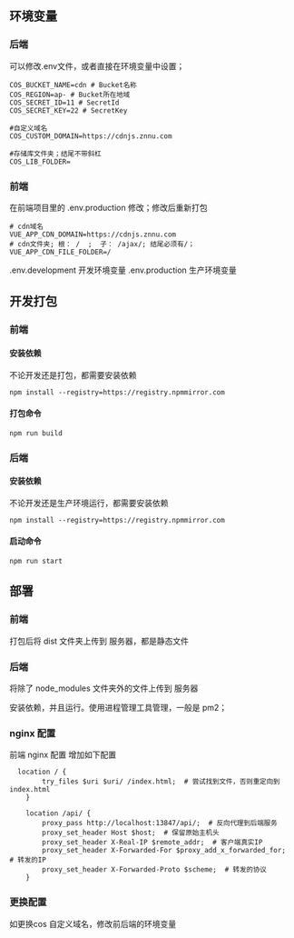 
## 环境变量
### 后端
可以修改.env文件，或者直接在环境变量中设置；
````
COS_BUCKET_NAME=cdn # Bucket名称
COS_REGION=ap- # Bucket所在地域
COS_SECRET_ID=11 # SecretId
COS_SECRET_KEY=22 # SecretKey

#自定义域名
COS_CUSTOM_DOMAIN=https://cdnjs.znnu.com

#存储库文件夹；结尾不带斜杠
COS_LIB_FOLDER=

````

### 前端
在前端项目里的 .env.production 修改；修改后重新打包
````
# cdn域名
VUE_APP_CDN_DOMAIN=https://cdnjs.znnu.com
# cdn文件夹; 根： /  ;  子： /ajax/; 结尾必须有/；
VUE_APP_CDN_FILE_FOLDER=/

````
.env.development 开发环境变量
.env.production 生产环境变量

## 开发打包
### 前端

#### 安装依赖
不论开发还是打包，都需要安装依赖
````
npm install --registry=https://registry.npmmirror.com
````



#### 打包命令
````
npm run build
````

### 后端


#### 安装依赖
不论开发还是生产环境运行，都需要安装依赖
````
npm install --registry=https://registry.npmmirror.com
````


#### 启动命令
````
npm run start
````



## 部署
### 前端
打包后将 dist 文件夹上传到 服务器，都是静态文件




### 后端
将除了 node_modules 文件夹外的文件上传到 服务器


安装依赖，并且运行。使用进程管理工具管理，一般是 pm2；



### nginx 配置
前端 nginx 配置 增加如下配置

````
  location / {
        try_files $uri $uri/ /index.html;  # 尝试找到文件，否则重定向到 index.html
    }

    location /api/ {
        proxy_pass http://localhost:13847/api/;  # 反向代理到后端服务
        proxy_set_header Host $host;  # 保留原始主机头
        proxy_set_header X-Real-IP $remote_addr;  # 客户端真实IP
        proxy_set_header X-Forwarded-For $proxy_add_x_forwarded_for;  # 转发的IP
        proxy_set_header X-Forwarded-Proto $scheme;  # 转发的协议
    }
````


### 更换配置
如更换cos 自定义域名，修改前后端的环境变量
